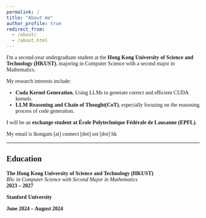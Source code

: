 ```yaml
---
permalink: /
title: "About me"
author_profile: true
redirect_from: 
  - /about/
  - /about.html
---
```



<style>
body {
  font-family: "Times New Roman", Times, serif;
}
</style>

I'm a second-year undergraduate student at the **Hong Kong University of Science and Technology (HKUST)**, majoring in Computer Science with a second major in Mathematics.

My research interests include:

- **Cuda Kernel Generation**, Using LLMs to generate correct and efficient CUDA kernels.  
- **LLM Reasoning and Chain of Thought(CoT)**, especially focusing on the reasoning process of code generation.

I will be an **exchange student at École Polytechnique Fédérale de Lausanne (EPFL)**.

My email is lkongam [at] connect [dot] ust [dot] hk

---

## Education

**The Hong Kong University of Science and Technology (HKUST)**  
_BSc in Computer Science with Second Major in Mathematics_  
**2023 – 2027**

**Stanford University** 

**June 2024 – August 2024**
